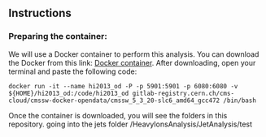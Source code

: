 ## Instructions

### Preparing the container:

We will use a Docker container to perform this analysis. You can download the Docker from this link: [Docker container](https://www.docker.com/products/docker-desktop/). After downloading, open your terminal and paste the following code:

  ```
  docker run -it --name hi2013_od -P -p 5901:5901 -p 6080:6080 -v ${HOME}/hi2013_od:/code/hi2013_od gitlab-registry.cern.ch/cms-cloud/cmssw-docker-opendata/cmssw_5_3_20-slc6_amd64_gcc472 /bin/bash
  ```

Once the container is downloaded, you will see the folders in this repository. going into the jets folder /HeavyIonsAnalysis/JetAnalysis/test

  

